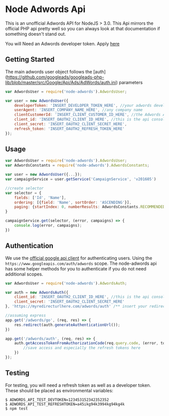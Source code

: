 # Node Adwords Api

This is an unofficial Adwords API for NodeJS > 3.0. This Api mirrors the official
PHP api pretty well so you can always look at that documentation if
something doesn't stand out.

You will Need an Adwords developer token. Apply [here](https://developers.google.com/adwords/api/docs/guides/signup)

## Getting Started

The main adwords user object follows the [auth] (https://github.com/googleads/googleads-php-lib/blob/master/src/Google/Api/Ads/AdWords/auth.ini) parameters

```js
var AdwordsUser = require('node-adwords').AdwordsUser;

var user = new AdwordsUser({
    developerToken: 'INSERT_DEVELOPER_TOKEN_HERE', //your adwords developerToken
    userAgent: 'INSERT_COMPANY_NAME_HERE', //any company name
    clientCustomerId: 'INSERT_CLIENT_CUSTOMER_ID_HERE', //the Adwords Account id (e.g. 123-123-123)
    client_id: 'INSERT_OAUTH2_CLIENT_ID_HERE', //this is the api console client_id
    client_secret: 'INSERT_OAUTH2_CLIENT_SECRET_HERE',
    refresh_token: 'INSERT_OAUTH2_REFRESH_TOKEN_HERE'
});
```

## Usage

```js
var AdwordsUser = require('node-adwords').AdwordsUser;
var AdwordsConstants = require('node-adwords').AdwordsConstants;

var user = new AdwordsUser({...});
var campaignService = user.getService('CampaignService', 'v201605')

//create selector
var selector = {
    fields: ['Id', 'Name'],
    ordering: [{field: 'Name', sortOrder: 'ASCENDING'}],
    paging: {startIndex: 0, numberResults: AdwordsConstants.RECOMMENDED_PAGE_SIZE}
}

campaignService.get(selector, (error, campaigns) => {
    console.log(error, campaigns);
})

```

## Authentication
We use the [official google api client](https://github.com/google/google-api-nodejs-client)
for authenticating users. Using the `https://www.googleapis.com/auth/adwords` scope.
The node-adwords api has some helper methods for you to authenticate if you do not
need additional scopes.

```js
var AdwordsUser = require('node-adwords').AdwordsAuth;

var auth = new AdwordsAuth({
    client_id: 'INSERT_OAUTH2_CLIENT_ID_HERE', //this is the api console client_id
    client_secret: 'INSERT_OAUTH2_CLIENT_SECRET_HERE'
}, 'https://myredirecturlhere.com/adwords/auth' /** insert your redirect url here */);

//assuming express
app.get('/adwords/go', (req, res) => {
    res.redirect(auth.generateAuthenticationUrl());
})

app.get('/adwords/auth', (req, res) => {
    auth.getAccessTokenFromAuthorizationCode(req.query.code, (error, tokens) => {
        //save access and especially the refresh tokens here
    })
});

```


## Testing
For testing, you will need a refresh token as well as a developer token.
These should be placed as environmental variables:

```
$ ADWORDS_API_TEST_DEVTOKEN=123453152342352352
$ ADWORDS_API_TEST_REFRESHTOKEN=a45ikg94k3994kg94kg4k
$ npm test
```
